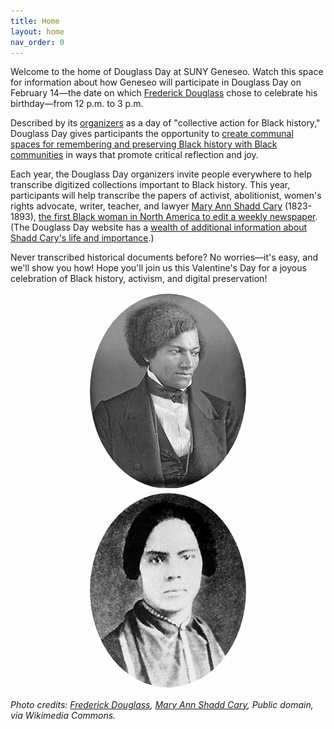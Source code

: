 ```yaml
---
title: Home
layout: home
nav_order: 0
---
```


Welcome to the home of Douglass Day at SUNY Geneseo. Watch this space for information about how Geneseo will participate in Douglass Day on February 14&mdash;the date on which [Frederick Douglass](https://www.nps.gov/people/frederick-douglass.htm) chose to celebrate his birthday&mdash;from 12 p.m. to 3 p.m. 

Described by its [organizers](https://douglassday.org/about/) as a day of "collective action for Black history," Douglass Day gives participants the opportunity to [create communal spaces for remembering and preserving Black history with Black communities](https://douglassday.org/about/principles/) in ways that promote critical reflection and joy.

Each year, the Douglass Day organizers invite people everywhere to help transcribe digitized collections important to Black history. This year, participants will help transcribe the papers of activist, abolitionist, women's rights advocate, writer, teacher, and lawyer [Mary Ann Shadd Cary](https://www.nps.gov/people/mary-ann-shadd-cary.htm) (1823-1893), [the first Black woman in North America to edit a weekly newspaper](https://www.womenofthehall.org/inductee/mary-ann-shadd-cary/). (The Douglass Day website has a [wealth of additional information about Shadd Cary's life and importance](https://douglassday.org/shadd/).)

Never transcribed historical documents before? No worries&mdash;it's easy, and we'll show you how! Hope you'll join us this Valentine's Day for a joyous celebration of Black history, activism, and digital preservation! 

<div style="text-align:center">
<img src="assets/douglass_250.jpg" alt="Photo of Frederick Douglass" style="padding:.15em;border-radius:50%" /> <img src="assets/Mary_Ann_Shadd.jpg" alt="Photo of Mary Ann Shadd Cary" style="padding:.15em;border-radius:50%" />
</div>

*Photo credits: [Frederick Douglass](https://commons.wikimedia.org/wiki/File:Frederick_Douglass_(1840s).jpg), [Mary Ann Shadd Cary](https://commons.wikimedia.org/wiki/File:Mary_Ann_Shadd.jpg), Public domain, via Wikimedia Commons.* 